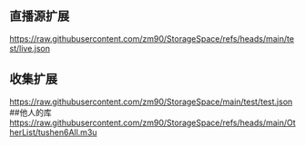 
## 直播源扩展
https://raw.githubusercontent.com/zm90/StorageSpace/refs/heads/main/test/live.json
## 收集扩展
https://raw.githubusercontent.com/zm90/StorageSpace/main/test/test.json
##他人的库
https://raw.githubusercontent.com/zm90/StorageSpace/refs/heads/main/OtherList/tushen6All.m3u
